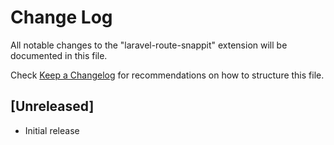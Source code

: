 # Change Log

All notable changes to the "laravel-route-snappit" extension will be documented in this file.

Check [Keep a Changelog](http://keepachangelog.com/) for recommendations on how to structure this file.

## [Unreleased]

- Initial release